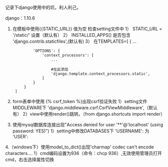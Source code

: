 记录下django使用中的坑，利人利己。

django：1.10.6

1. 在模板中使用{{STATIC_URL}} 值为空
	检查setting文件中
	1） STATIC_URL = '/static/' 设置（默认有）
	2） INSTALLED_APPS[] 是否包含 'django.contrib.staticfiles',(默认有)
	3） 在TEMPLATES=[
			{
				...

				'OPTIONS': {
					'context_processors': [
						...

						#在此添加
						'django.template.context_processors.static',
					]
				}
			}
		]

2. form表单中使用 {% csrf_token %}出现csrf验证失败
	1）setting文件MIDDLEWARE下 'django.middleware.csrf.CsrfViewMiddleware',（默认有）
	2）view中使用render()跳转。（from django.shortcuts import render）

3. 使用mysql数据库连接出现"Access denied for user '**'@'localhost' (using password: YES)")
	1）setting中修改DATABASES下 'USERNAME': 为 'USER':

4.（windows下）使用model_to_dict()出现'charmap' codec can't encode characters....
	1）cmd编码设置为936（命令：chcp 936）,无效使用管理员打开cmd，右击选择属性切换

